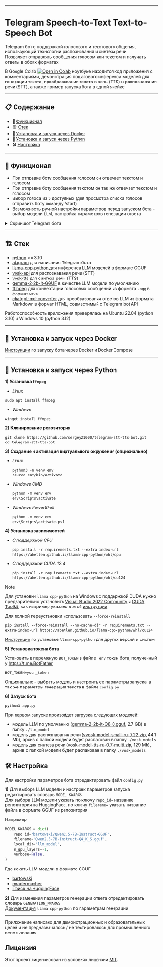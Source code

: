 

---
# Telegram Speech-to-Text Text-to-Speech Bot

Telegram бот с поддержкой голосового и текстового общения, использующий технологии распознавания и синтеза речи  
Позволяет отправлять сообщения голосом или текстом и получать ответы в обоих форматах  

В Google Colab <a href="https://colab.research.google.com/drive/1LhZ6HtJDh_2QFa57HZIy1b5BRYr7WL10"><img src="https://img.shields.io/static/v1?message=Open%20in%20Colab&logo=googlecolab&labelColor=5c5c5c&color=0f80c1&label=%20" alt="Open in Colab"></a> ноутбуке находится код приложения с комментариями, демонстрация пошагового инференса моделей для генерации текста, преобразования текста в речь (TTS) и распознавания речи (STT), а также пример запуска бота в одной ячейке


---
## 📋 Содержание

- 🚀 [Функционал](#-Функционал)
- 🏗 [Стек](#-Стек)
- 🐳 [Установка и запуск через Docker](#-Установка-и-запуск-через-Docker)
- 🐍 [Установка и запуск через Python](#-Установка-и-запуск-через-Python)
- 🛠 [Настройка](#-Настройка)


---
## 🚀 Функционал

- При отправке боту сообщения голосом он отвечает текстом и голосом
- При отправке боту сообщения текстом он так же отвечает текстом и голосом
- Выбор голоса из 5 доступных (для просмотра списка голосов отправить боту команду /start)
- Возможность ручной настройки параметров перед запуском бота - выбор модели LLM, настройка параметров генерации ответа

<details>
<summary>Скриншот Telegram бота</summary>

![Главная страница](./screenshots/main_page.png)
</details>


---
## 🏗 Стек

- [python](https://www.python.org/) >= 3.10
- [aiogram](https://github.com/aiogram/aiogram) для написания Telegram бота
- [llama-cpp-python](https://github.com/abetlen/llama-cpp-python) для инференса LLM моделей в формате GGUF
- [vosk-api](https://github.com/alphacep/vosk-api) для распознавания речи (STT)
- [vosk-tts](https://github.com/alphacep/vosk-tts) для синтеза речи (TTS)
- [gemma-2-2b-it-GGUF](https://huggingface.co/bartowski/gemma-2-2b-it-GGUF) в качестве LLM модели по умолчанию
- [ffmpeg](https://ffmpeg.org/) для конвертации голосовых сообщений из формата `.ogg` в формат `wave`
- [chatgpt-md-converter](https://github.com/Latand/formatter-chatgpt-telegram) для преобразования ответов LLM из формата Markdown в формат HTML, совместимый с Telegram bot API

Работоспособность приложения проверялась на Ubuntu 22.04 (python 3.10) и Windows 10 (python 3.12)  

---
## 🐳 Установка и запуск через Docker

[Инструкции](https://github.com/sergey21000/telegram-stt-tts-bot/tree/main/docker) по запуску бота через Docker и Docker Compose


---
## 🐍 Установка и запуск через Python

**1) Установка `ffmpeg`**

 - *Linux*
  ```
  sudo apt install ffmpeg
  ```
 - *Windows*
  ```
  winget install ffmpeg
  ```

**2) Клонирование репозитория**  

```
git clone https://github.com/sergey21000/telegram-stt-tts-bot.git
cd telegram-stt-tts-bot
```

**3) Создание и активация виртуального окружения (опционально)**

- *Linux*
  ```
  python3 -m venv env
  source env/bin/activate
  ```

- *Windows CMD*
  ```
  python -m venv env
  env\Scripts\activate
  ```

- *Windows PowerShell*
  ```
  python -m venv env
  env\Scripts\activate.ps1
  ```
  
**4) Установка зависимостей**  

- *С поддержкой CPU*
  ```
  pip install -r requirements.txt --extra-index-url https://abetlen.github.io/llama-cpp-python/whl/cpu
  ```

- *С поддержкой CUDA 12.4*
  ```
  pip install -r requirements.txt --extra-index-url https://abetlen.github.io/llama-cpp-python/whl/cu124
  ```

> [!NOTE]  
> Для установки `llama-cpp-python` на Windows с поддержкой CUDA нужно предварительно установить [Visual Studio 2022 Community](https://visualstudio.microsoft.com/ru/downloads/) и [CUDA Toolkit](https://developer.nvidia.com/cuda-toolkit-archive), как например указано в этой [инструкции](https://github.com/abetlen/llama-cpp-python/discussions/871#discussion-5812096)  

Для полной переустановки использовать `--force-reinstall`
```
pip install --force-reinstall --no-cache-dir -r requirements.txt --extra-index-url https://abetlen.github.io/llama-cpp-python/whl/cu124
```

[Инструкции](https://github.com/abetlen/llama-cpp-python?tab=readme-ov-file#installation-configuration) по установке `llama-cpp-python` для других версий и систем

**5) Установка токена бота**

Установить в переменую `BOT_TOKEN` в файле `.env` токен бота, полученный у https://t.me/BotFather
```
BOT_TOKEN=your_token
```
Опционально - выбрать модель и настроить ее параметры запуска, а так же параметры генерации текста в файле `config.py`  


**6) Запуск бота**  

```
python3 app.py
```

При первом запуске произойдет загрузка следующих моделей:
- модель LLM по умолчанию ([gemma-2-2b-it-Q8_0.gguf](https://huggingface.co/bartowski/gemma-2-2b-it-GGUF/resolve/main/gemma-2-2b-it-Q8_0.gguf), 2.7 GB) в папку `./llm_model`
- модель для распознавания речи ([vvosk-model-small-ru-0.22.zip](https://alphacephei.com/vosk/models/vosk-model-small-ru-0.22.zip), 44.1 Mb), архив с папкой модели будет распакован в папку `./vosk_models`
- модель для синтеза речи ([vosk-model-tts-ru-0.7-multi.zip](https://alphacephei.com/vosk/models/vosk-model-tts-ru-0.7-multi.zip), 129 Mb), архив с папкой модели будет распакован в папку `./vosk_models`


## 🛠 Настройка

Для настройки параметров бота отредактировать файл `config.py`

**1)** Для выбора LLM модели и настроек параметров запуска редактировать словарь `MODEL_KWARGS`  
Для выбора LLM модели указать по ключу `repo_id=` название репозитория на HuggingFace, по ключу `filename=` указать название файла в формате GGUF из репозитория

Например
```python
MODEL_KWARGS = dict(
    repo_id='bartowski/Qwen2.5-7B-Instruct-GGUF',
    filename='Qwen2.5-7B-Instruct-Q4_K_S.gguf',
    local_dir='llm_model',
    n_gpu_layers=-1,
    verbose=False,
)
``` 

Где искать LLM модели в формате GGUF
- [bartowski](https://huggingface.co/bartowski) 
- [mradermacher](https://huggingface.co/mradermacher) 
- [Поиск на HuggingFace](https://huggingface.co/models?pipeline_tag=text-generation&library=gguf&sort=trending)

**2)** Для изменения параметров генерации ответа отредактировать словарь `GENERATION_KWARGS`  
[Документация](https://llama-cpp-python.readthedocs.io/en/latest/api-reference/#llama_cpp.Llama.create_chat_completion) `llama-cpp-python` по параметрам генерации


---
Приложение написано для демонстрационных и образовательных целей и не предназначалось / не тестировалось для промышленного использования


## Лицензия

Этот проект лицензирован на условиях лицензии [MIT](./LICENSE).

